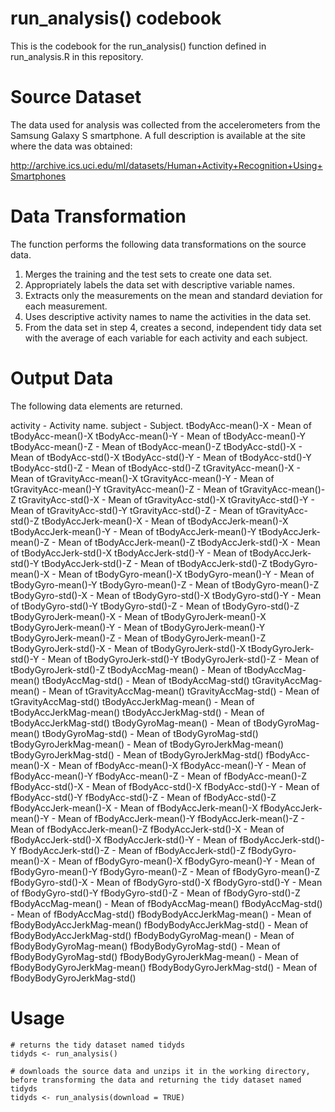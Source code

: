 # run_analysis() codebook
This is the codebook for the run_analysis() function defined in run_analysis.R in this repository.

# Source Dataset
The data used for analysis was collected from the accelerometers from the Samsung Galaxy S smartphone. A full description is available at the site where the data was obtained:

http://archive.ics.uci.edu/ml/datasets/Human+Activity+Recognition+Using+Smartphones

# Data Transformation
The function performs the following data transformations on the source data.

1. Merges the training and the test sets to create one data set.
2. Appropriately labels the data set with descriptive variable names. 
3. Extracts only the measurements on the mean and standard deviation for each measurement. 
4. Uses descriptive activity names to name the activities in the data set.
5. From the data set in step 4, creates a second, independent tidy data set with the average of each variable for each activity and each subject.


# Output Data
The following data elements are returned. 

activity - Activity name.
subject - Subject.
tBodyAcc-mean()-X - Mean of tBodyAcc-mean()-X
tBodyAcc-mean()-Y - Mean of tBodyAcc-mean()-Y
tBodyAcc-mean()-Z - Mean of tBodyAcc-mean()-Z
tBodyAcc-std()-X - Mean of tBodyAcc-std()-X
tBodyAcc-std()-Y - Mean of tBodyAcc-std()-Y
tBodyAcc-std()-Z - Mean of tBodyAcc-std()-Z
tGravityAcc-mean()-X - Mean of tGravityAcc-mean()-X
tGravityAcc-mean()-Y - Mean of tGravityAcc-mean()-Y
tGravityAcc-mean()-Z - Mean of tGravityAcc-mean()-Z
tGravityAcc-std()-X - Mean of tGravityAcc-std()-X
tGravityAcc-std()-Y - Mean of tGravityAcc-std()-Y
tGravityAcc-std()-Z - Mean of tGravityAcc-std()-Z
tBodyAccJerk-mean()-X - Mean of tBodyAccJerk-mean()-X
tBodyAccJerk-mean()-Y - Mean of tBodyAccJerk-mean()-Y
tBodyAccJerk-mean()-Z - Mean of tBodyAccJerk-mean()-Z
tBodyAccJerk-std()-X - Mean of tBodyAccJerk-std()-X
tBodyAccJerk-std()-Y - Mean of tBodyAccJerk-std()-Y
tBodyAccJerk-std()-Z - Mean of tBodyAccJerk-std()-Z
tBodyGyro-mean()-X - Mean of tBodyGyro-mean()-X
tBodyGyro-mean()-Y - Mean of tBodyGyro-mean()-Y
tBodyGyro-mean()-Z - Mean of tBodyGyro-mean()-Z
tBodyGyro-std()-X - Mean of tBodyGyro-std()-X
tBodyGyro-std()-Y - Mean of tBodyGyro-std()-Y
tBodyGyro-std()-Z - Mean of tBodyGyro-std()-Z
tBodyGyroJerk-mean()-X - Mean of tBodyGyroJerk-mean()-X
tBodyGyroJerk-mean()-Y - Mean of tBodyGyroJerk-mean()-Y
tBodyGyroJerk-mean()-Z - Mean of tBodyGyroJerk-mean()-Z
tBodyGyroJerk-std()-X - Mean of tBodyGyroJerk-std()-X
tBodyGyroJerk-std()-Y - Mean of tBodyGyroJerk-std()-Y
tBodyGyroJerk-std()-Z - Mean of tBodyGyroJerk-std()-Z
tBodyAccMag-mean() - Mean of tBodyAccMag-mean()
tBodyAccMag-std() - Mean of tBodyAccMag-std()
tGravityAccMag-mean() - Mean of tGravityAccMag-mean()
tGravityAccMag-std() - Mean of tGravityAccMag-std()
tBodyAccJerkMag-mean() - Mean of tBodyAccJerkMag-mean()
tBodyAccJerkMag-std() - Mean of tBodyAccJerkMag-std()
tBodyGyroMag-mean() - Mean of tBodyGyroMag-mean()
tBodyGyroMag-std() - Mean of tBodyGyroMag-std()
tBodyGyroJerkMag-mean() - Mean of tBodyGyroJerkMag-mean()
tBodyGyroJerkMag-std() - Mean of tBodyGyroJerkMag-std()
fBodyAcc-mean()-X - Mean of fBodyAcc-mean()-X
fBodyAcc-mean()-Y - Mean of fBodyAcc-mean()-Y
fBodyAcc-mean()-Z - Mean of fBodyAcc-mean()-Z
fBodyAcc-std()-X - Mean of fBodyAcc-std()-X
fBodyAcc-std()-Y - Mean of fBodyAcc-std()-Y
fBodyAcc-std()-Z - Mean of fBodyAcc-std()-Z
fBodyAccJerk-mean()-X - Mean of fBodyAccJerk-mean()-X
fBodyAccJerk-mean()-Y - Mean of fBodyAccJerk-mean()-Y
fBodyAccJerk-mean()-Z - Mean of fBodyAccJerk-mean()-Z
fBodyAccJerk-std()-X - Mean of fBodyAccJerk-std()-X
fBodyAccJerk-std()-Y - Mean of fBodyAccJerk-std()-Y
fBodyAccJerk-std()-Z - Mean of fBodyAccJerk-std()-Z
fBodyGyro-mean()-X - Mean of fBodyGyro-mean()-X
fBodyGyro-mean()-Y - Mean of fBodyGyro-mean()-Y
fBodyGyro-mean()-Z - Mean of fBodyGyro-mean()-Z
fBodyGyro-std()-X - Mean of fBodyGyro-std()-X
fBodyGyro-std()-Y - Mean of fBodyGyro-std()-Y
fBodyGyro-std()-Z - Mean of fBodyGyro-std()-Z
fBodyAccMag-mean() - Mean of fBodyAccMag-mean()
fBodyAccMag-std() - Mean of fBodyAccMag-std()
fBodyBodyAccJerkMag-mean() - Mean of fBodyBodyAccJerkMag-mean()
fBodyBodyAccJerkMag-std() - Mean of fBodyBodyAccJerkMag-std()
fBodyBodyGyroMag-mean() - Mean of fBodyBodyGyroMag-mean()
fBodyBodyGyroMag-std() - Mean of fBodyBodyGyroMag-std()
fBodyBodyGyroJerkMag-mean() - Mean of fBodyBodyGyroJerkMag-mean()
fBodyBodyGyroJerkMag-std() - Mean of fBodyBodyGyroJerkMag-std()

# Usage
```
# returns the tidy dataset named tidyds 
tidyds <- run_analysis()

# downloads the source data and unzips it in the working directory, before transforming the data and returning the tidy dataset named tidyds
tidyds <- run_analysis(download = TRUE)
```
